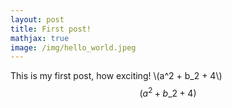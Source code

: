 ```yaml
---
layout: post
title: First post!
mathjax: true
image: /img/hello_world.jpeg
---
```


This is my first post, how exciting!
\\(a^2 + b\_2 + 4\\)
$$(a^2 + b\_2 + 4)$$
